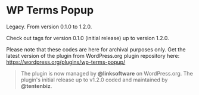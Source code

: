 # WP Terms Popup

Legacy. From version 0.1.0 to 1.2.0.

Check out tags for version 0.1.0 (initial release) up to version 1.2.0.

Please note that these codes are here for archival purposes only. Get the latest version of the plugin from WordPress.org plugin repository here: https://wordpress.org/plugins/wp-terms-popup/

> The plugin is now managed by **@linksoftware** on WordPress.org. The plugin's initial release up to v1.2.0 coded and maintained by **@tentenbiz**.

